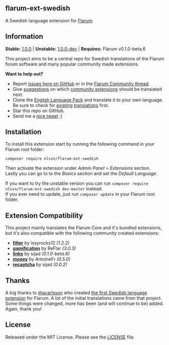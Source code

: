 ## flarum-ext-swedish
A Swedish language extension for [Flarum](http://flarum.org/).

## Information
**Stable:** [1.0.0](https://github.com/nlssn/flarum-ext-swedish/archive/v1.0.0.zip) | **Unstable:** [1.0.0-dev](https://github.com/nlssn/flarum-ext-swedish/archive/master.zip) | **Requires:** Flarum v0.1.0-beta.6

This project aims to be a central repo for Swedish translations of the Flarum forum software and many popular community made extensions.

**Want to help out?**
- Report [issues here on GitHub](https://github.com/nlssn/flarum-ext-swedish/issues) or in the [Flarum Community thread](https://discuss.flarum.org/d/5615-swedish-language-extension).
- Give [suggestions](https://github.com/nlssn/flarum-ext-swedish/issues) on which [community extensions](https://discuss.flarum.org/t/extensions) should be translated next.
- Clone the [English Language Pack](https://github.com/flarum/flarum-ext-english) and translate it to your own language. Be sure to check for [existing](https://github.com/moutonnoireu/flarumextlist/wiki/Extension-List) [translations](https://discuss.flarum.org/t/languages) first.
- Star this repo on GitHub.
- Send me a [nice tweet](http://twitter.com/iamnlssn) ;)

## Installation
To install this extension start by running the following command in your Flarum root folder:
```
composer require nlssn/flarum-ext-swedish
```
Then activate the extension under _Admin Panel > Extensions_ section.<br>
Lastly you can go to to the _Basics_ section and set the _Default Language_.

If you want to try the unstable version you can run `composer require nlssn/flarum-ext-swedish dev-master` instead.<br>
If you ever need to update, just run `composer update` in your Flarum root folder.

## Extension Compatibility
This project mainly translates the Flarum Core and it's bundled extensions, but it's also compatible with the following community created extensions:

- [**filter**](https://github.com/issyrocks12/flarum-ext-filter) by issyrocks12 _(1.2.2)_
- [**gamification**](https://gitlab.com/ReDevelopers/ReFlar/gamification) by ReFlar _(3.0.3)_
- [**links**](https://github.com/sijad/flarum-ext-links) by sijad _(0.1.0-beta.6)_
- [**money**](https://github.com/AntoineFr/flarum-ext-money) by AntoineFr _(0.5.0)_
- [**recaptcha**](https://github.com/sijad/flarum-ext-recaptcha) by sijad _(0.0.2)_

## Thanks
A big thanks to [@acarlsson](https://github.com/acarlsson) who created [the first Swedish language extension](https://github.com/acarlsson/flarum-ext-swedish) for Flarum. A lot of the initial translations came from that project. Some things were changed, more has been (and will continue to be) added. Again, thank you!

## License
Released under the MIT License. Please see the [LICENSE](https://github.com/nlssn/flarum-ext-swedish/blob/master/LICENSE) file.
